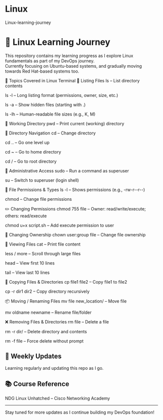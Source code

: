# Linux
Linux-learning-journey
# 🐧 Linux Learning Journey

This repository contains my learning progress as I explore Linux fundamentals as part of my DevOps journey.  
Currently focusing on Ubuntu-based systems, and gradually moving towards Red Hat-based systems too.

📁 Topics Covered in Linux Terminal
📄 Listing Files
ls – List directory contents

ls -l – Long listing format (permissions, owner, size, etc.)

ls -a – Show hidden files (starting with .)

ls -lh – Human-readable file sizes (e.g., K, M)

📍 Working Directory
pwd – Print current (working) directory

📂 Directory Navigation
cd – Change directory

cd .. – Go one level up

cd ~ – Go to home directory

cd / – Go to root directory

🔑 Administrative Access
sudo – Run a command as superuser

su – Switch to superuser (login shell)

🔐 File Permissions & Types
ls -l – Shows permissions (e.g., -rw-r--r--)

chmod – Change file permissions

✏️ Changing Permissions
chmod 755 file – Owner: read/write/execute; others: read/execute

chmod u+x script.sh – Add execute permission to user

👥 Changing Ownership
chown user:group file – Change file ownership

📖 Viewing Files
cat – Print file content

less / more – Scroll through large files

head – View first 10 lines

tail – View last 10 lines

📁 Copying Files & Directories
cp file1 file2 – Copy file1 to file2

cp -r dir1 dir2 – Copy directory recursively

📦 Moving / Renaming Files
mv file new_location/ – Move file

mv oldname newname – Rename file/folder

❌ Removing Files & Directories
rm file – Delete a file

rm -r dir/ – Delete directory and contents

rm -f file – Force delete without prompt



## 🔄 Weekly Updates
Learning regularly and updating this repo as I go.

## 📚 Course Reference
NDG Linux Unhatched – Cisco Networking Academy

---

Stay tuned for more updates as I continue building my DevOps foundation!
